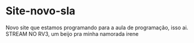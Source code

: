 # Site-novo-sla
Novo site que estamos programando para a aula de programação, isso ai. STREAM NO RV3, um beijo pra minha namorada irene
